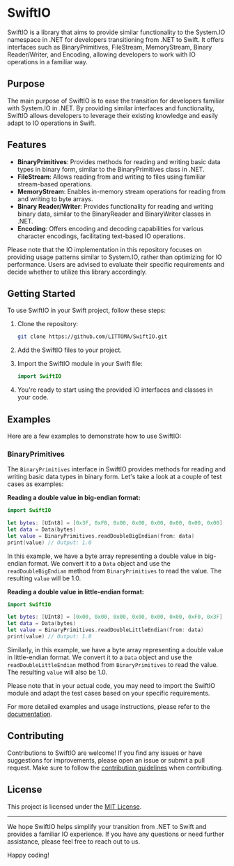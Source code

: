 SwiftIO
=======

SwiftIO is a library that aims to provide similar functionality to the System.IO namespace in .NET for developers transitioning from .NET to Swift. It offers interfaces such as BinaryPrimitives, FileStream, MemoryStream, Binary Reader/Writer, and Encoding, allowing developers to work with IO operations in a familiar way.

Purpose
-------

The main purpose of SwiftIO is to ease the transition for developers familiar with System.IO in .NET. By providing similar interfaces and functionality, SwiftIO allows developers to leverage their existing knowledge and easily adapt to IO operations in Swift.

Features
--------

*   **BinaryPrimitives**: Provides methods for reading and writing basic data types in binary form, similar to the BinaryPrimitives class in .NET.
*   **FileStream**: Allows reading from and writing to files using familiar stream-based operations.
*   **MemoryStream**: Enables in-memory stream operations for reading from and writing to byte arrays.
*   **Binary Reader/Writer**: Provides functionality for reading and writing binary data, similar to the BinaryReader and BinaryWriter classes in .NET.
*   **Encoding**: Offers encoding and decoding capabilities for various character encodings, facilitating text-based IO operations.

Please note that the IO implementation in this repository focuses on providing usage patterns similar to System.IO, rather than optimizing for IO performance. Users are advised to evaluate their specific requirements and decide whether to utilize this library accordingly.

Getting Started
---------------

To use SwiftIO in your Swift project, follow these steps:

1.  Clone the repository:
    
    ```bash
    git clone https://github.com/LITTOMA/SwiftIO.git
    ```
    
2.  Add the SwiftIO files to your project.
    
3.  Import the SwiftIO module in your Swift file:
    
    ```swift
    import SwiftIO
    ```
    
4.  You're ready to start using the provided IO interfaces and classes in your code.
    

Examples
--------

Here are a few examples to demonstrate how to use SwiftIO:

### BinaryPrimitives

The `BinaryPrimitives` interface in SwiftIO provides methods for reading and writing basic data types in binary form. Let's take a look at a couple of test cases as examples:

**Reading a double value in big-endian format:**

```swift
import SwiftIO

let bytes: [UInt8] = [0x3F, 0xF0, 0x00, 0x00, 0x00, 0x00, 0x00, 0x00]
let data = Data(bytes)
let value = BinaryPrimitives.readDoubleBigEndian(from: data)
print(value) // Output: 1.0
```

In this example, we have a byte array representing a double value in big-endian format. We convert it to a `Data` object and use the `readDoubleBigEndian` method from `BinaryPrimitives` to read the value. The resulting `value` will be 1.0.

**Reading a double value in little-endian format:**

```swift
import SwiftIO

let bytes: [UInt8] = [0x00, 0x00, 0x00, 0x00, 0x00, 0x00, 0xF0, 0x3F]
let data = Data(bytes)
let value = BinaryPrimitives.readDoubleLittleEndian(from: data)
print(value) // Output: 1.0
```

Similarly, in this example, we have a byte array representing a double value in little-endian format. We convert it to a `Data` object and use the `readDoubleLittleEndian` method from `BinaryPrimitives` to read the value. The resulting `value` will also be 1.0.

Please note that in your actual code, you may need to import the SwiftIO module and adapt the test cases based on your specific requirements.

For more detailed examples and usage instructions, please refer to the [documentation](https://github.com/LITTOMA/SwiftIO/wiki).

Contributing
------------

Contributions to SwiftIO are welcome! If you find any issues or have suggestions for improvements, please open an issue or submit a pull request. Make sure to follow the [contribution guidelines](CONTRIBUTING.md) when contributing.

License
-------

This project is licensed under the [MIT License](LICENSE).

* * *

We hope SwiftIO helps simplify your transition from .NET to Swift and provides a familiar IO experience. If you have any questions or need further assistance, please feel free to reach out to us.

Happy coding!
